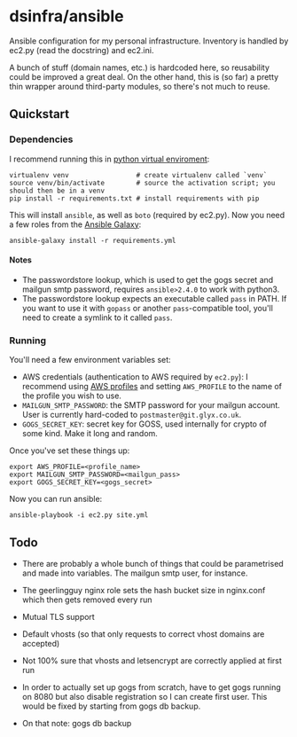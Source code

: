 # dsinfra/ansible

Ansible configuration for my personal infrastructure. Inventory is handled by
ec2.py (read the docstring) and ec2.ini.

A bunch of stuff (domain names, etc.) is hardcoded here, so reusability could
be improved a great deal.  On the other hand, this is (so far) a pretty thin
wrapper around third-party modules, so there's not much to reuse.

## Quickstart

### Dependencies

I recommend running this in [python virtual enviroment](https://virtualenv.pypa.io/en/stable/):

    virtualenv venv                 # create virtualenv called `venv`
    source venv/bin/activate        # source the activation script; you should then be in a venv
    pip install -r requirements.txt # install requirements with pip

This will install `ansible`, as well as `boto` (required by ec2.py). Now you
need a few roles from the [Ansible Galaxy](https://galaxy.ansible.com/):

    ansible-galaxy install -r requirements.yml

#### Notes

 - The passwordstore lookup, which is used to get the gogs secret and mailgun
   smtp password, requires `ansible>2.4.0` to work with python3.
 - The passwordstore lookup expects an executable called `pass` in PATH. If you
   want to use it with `gopass` or another `pass`-compatible tool, you'll need
   to create a symlink to it called `pass`.

### Running

You'll need a few environment variables set:

 - AWS credentials (authentication to AWS required by `ec2.py`): I recommend
   using [AWS profiles](https://docs.aws.amazon.com/cli/latest/userguide/cli-chap-getting-started.html#cli-multiple-profiles)
   and setting `AWS_PROFILE` to the name of the profile you wish to use.
 - `MAILGUN_SMTP_PASSWORD`: the SMTP password for your mailgun account. User is
   currently hard-coded to `postmaster@git.glyx.co.uk`.
 - `GOGS_SECRET_KEY`: secret key for GOSS, used internally for crypto of some
   kind. Make it long and random.

Once you've set these things up:

    export AWS_PROFILE=<profile_name>
    export MAILGUN_SMTP_PASSWORD=<mailgun_pass>
    export GOGS_SECRET_KEY=<gogs_secret>

Now you can run ansible:

    ansible-playbook -i ec2.py site.yml

## Todo

 - There are probably a whole bunch of things that could be parametrised and
   made into variables. The mailgun smtp user, for instance.

 - The geerlingguy nginx role sets the hash bucket size in nginx.conf which then
   gets removed every run

 - Mutual TLS support

 - Default vhosts (so that only requests to correct vhost domains are accepted)

 - Not 100% sure that vhosts and letsencrypt are correctly applied at first run

 - In order to actually set up gogs from scratch, have to get gogs running on
   8080 but also disable registration so I can create first user. This would be
   fixed by starting from gogs db backup.

 - On that note: gogs db backup
